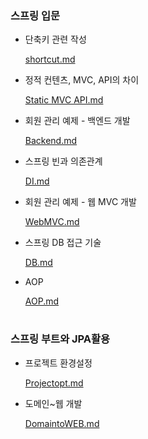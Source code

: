 ### 스프링 입문

- 단축키 관련 작성

    [shortcut.md](https://github.com/wanderingperson/TIL/blob/main/shortcut.md)
    
    
- 정적 컨텐츠, MVC, API의 차이

    [Static MVC API.md](https://github.com/wanderingperson/TIL/blob/main/Static%20MVC%20API.md)
    
- 회원 관리 예제 - 백엔드 개발

    [Backend.md](https://github.com/wanderingperson/TIL/blob/main/BackEnd.md)

- 스프링 빈과 의존관계

    [DI.md](https://github.com/wanderingperson/TIL/blob/main/DI.md)

- 회원 관리 예제 - 웹 MVC 개발

    [WebMVC.md](https://github.com/wanderingperson/TIL/blob/main/WebMVC.md)
    
- 스프링 DB 접근 기술

    [DB.md](https://github.com/wanderingperson/TIL/blob/main/DB.md)
    
- AOP

    [AOP.md](https://github.com/wanderingperson/TIL/blob/main/AOP.md)


#

### 스프링 부트와 JPA활용

- 프로젝트 환경설정

    [Projectopt.md](https://github.com/wanderingperson/TIL/blob/main/Projectopt.md)
     
- 도메인~웹 개발

    [DomaintoWEB.md](https://github.com/wanderingperson/TIL/blob/main/DomaintoWEB.md)


